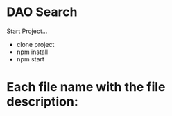 # DAO Search

Start Project...
* clone project
* npm install
* npm start

# Each file name with the file description:
